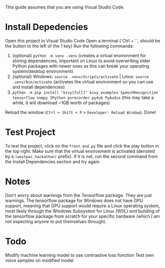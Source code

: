 This guide assumes that you are using Visual Studio Code.

# Install Depedencies

Open this project in Visual Studio Code
Open a terminal (`Ctrl + \``, should be the button to the left of the 1 key)
Run the following commands:

1. (optional) `python -m venv .venv` (creates a virtual environment for storing dependencies, important on Linux to avoid overwriting older Python packages with newer ones as this can break your operating system/desktop environment)
2. (optional) Windows: `source .venv/Scripts/activate` | Linux: `source .venv/bin/activate` (activates the virtual environment so you can use and install dependencies)
3. `python -m pip install "kivy[full]" kivy_examples SpeechRecognition tensorflow numpy IPython pvrecorder pydub PyAudio` (this may take a while, it will download ~1GB worth of packages)

Reload the window (`Ctrl + Shift + P` > `Developer: Reload Window`). Done!

# Test Project

To test the project, click on the `front_end.py` file and click the play button in the top right. Make sure that the virtual environment is activated (denoted by a `(westpac_hackathon)` prefix). If it is not, run the second command from the Install Dependencies section and try again.

# Notes

Don't worry about warnings from the Tensorflow package. They are just warnings. The tensorflow package for Windows does not have GPU support, meaning that GPU support would require a Linux operating system, most likely through the Windows Subsystem for Linux (WSL) and building of the tensorflow package from scratch for your specific hardware (which I am not expecting anyone to put themselves through).

# Todo

Modify machine learning model to use contrastive loss function
Test own voice samples on modified model
